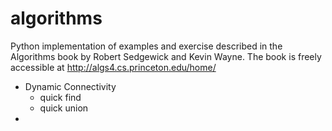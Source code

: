 # algorithms
Python implementation of examples and exercise described in the Algorithms book by Robert Sedgewick and Kevin Wayne. The book is freely accessible at http://algs4.cs.princeton.edu/home/

- Dynamic Connectivity
  - quick find
  - quick union
- 
